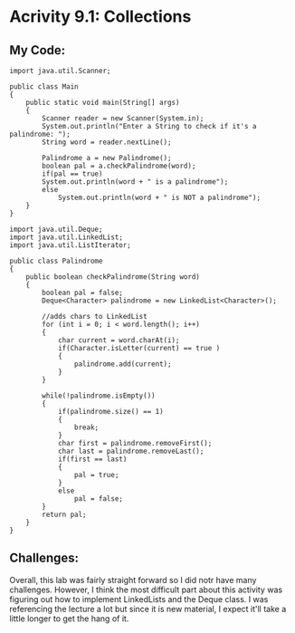 # Acrivity 9.1: Collections

## My Code:
```
import java.util.Scanner;

public class Main
{
    public static void main(String[] args)
    {
        Scanner reader = new Scanner(System.in);
        System.out.println("Enter a String to check if it's a palindrome: ");
        String word = reader.nextLine();

        Palindrome a = new Palindrome();
        boolean pal = a.checkPalindrome(word);
        if(pal == true)
        System.out.println(word + " is a palindrome");
        else
            System.out.println(word + " is NOT a palindrome");
    }
}
```

```
import java.util.Deque;
import java.util.LinkedList;
import java.util.ListIterator;

public class Palindrome
{
    public boolean checkPalindrome(String word)
    {
        boolean pal = false;
        Deque<Character> palindrome = new LinkedList<Character>();

        //adds chars to LinkedList
        for (int i = 0; i < word.length(); i++)
        {
            char current = word.charAt(i);
            if(Character.isLetter(current) == true )
            {
                palindrome.add(current);
            }
        }

        while(!palindrome.isEmpty())
        {
            if(palindrome.size() == 1)
            {
                break;
            }
            char first = palindrome.removeFirst();
            char last = palindrome.removeLast();
            if(first == last)
            {
                pal = true;
            }
            else
                pal = false;
        }
        return pal;
    }
}
```

## Challenges:
Overall, this lab was fairly straight forward so I did notr have many challenges. 
However, I think the most difficult part about this activity was figuring out how to implement LinkedLists 
and the Deque class. I was referencing the lecture a lot but since it is new material, I expect it'll take 
a little longer to get the hang of it.
